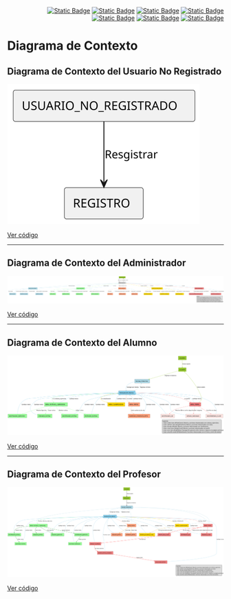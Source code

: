 <div align=right>

[![Static Badge](https://img.shields.io/badge/Inicio-e54d4c?style=flat-square&logo=kasasmart&logoColor=FFFFFF)](/README.md) [![Static Badge](https://img.shields.io/badge/Modelo%20del%20Dominio-e54d4c?style=flat-square&logo=stackshare&logoColor=FFFFFF)](/MdD/README.md) [![Static Badge](https://img.shields.io/badge/Actores-e54d4c?style=flat-square&logo=stackshare&logoColor=FFFFFF)](/Documentos/Actores/Actores.md) [![Static Badge](https://img.shields.io/badge/Casos%20de%20Uso-e54d4c?style=flat-square&logo=stackshare&logoColor=FFFFFF)](/Documentos/CasosUso/README.md) [![Static Badge](https://img.shields.io/badge/Diagramas%20de%20Contexto-e54d4c?style=flat-square&logo=stackshare&logoColor=FFFFFF)](/Documentos/DiagramasDeContexto/README.md) [![Static Badge](https://img.shields.io/badge/CdU%20Detallados-e54d4c?style=flat-square&logo=stackshare&logoColor=FFFFFF)](/Documentos/DetallarCasosDeUso/README.md) [![Static Badge](https://img.shields.io/badge/Prototipado-e54d4c?style=flat-square&logo=stackshare&logoColor=FFFFFF)](/Documentos/MockUp/PrototipoCdU.md)

</div>

# Diagrama de Contexto

## Diagrama de Contexto del Usuario No Registrado

![Modelo de Contexto Usuario No Registrado](../Imagenes/DiagramasContexto/UsuarioNoRegistradoContexto.svg)

[Ver código](UsuarioNoRegistradoContexto.puml)

---

## Diagrama de Contexto del Administrador

![Modelo de Contexto Administrador](https://github.com/celiabecerril/24-25-IdSw1-SDR/blob/47057da8a9598e8ad76d7e81a644e3e3da104b4e/Documentos/Imagenes/DiagramasContexto/DiagramasDeContextoAdministrador/AdministradorContexto.svg)

[Ver código](https://github.com/celiabecerril/24-25-IdSw1-SDR/blob/main/Documentos/DiagramasDeContexto/DiagramasDeContextoAdministrador/AdministradorContexto.puml)

---

## Diagrama de Contexto del Alumno

![Modelo de Contexto Alumno](../Imagenes/DiagramasContexto/AlumnoContexto.svg)

[Ver código](AlumnosContexto.puml)

---

## Diagrama de Contexto del Profesor

![Modelo de Contexto Profesor](../Imagenes/DiagramasContexto/ProfesorContexto.svg)

[Ver código](ProfesorContexto.puml)
